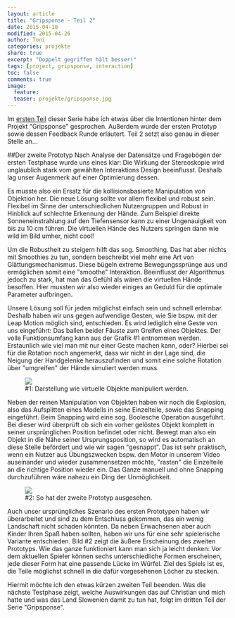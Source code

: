 ```yaml
---
layout: article
title: "Gripsponse - Teil 2"
date: 2015-04-18
modified: 2015-04-26
author: Toni
categories: projekte
share: true
excerpt: "Doppelt gegriffen hält besser!"
tags: [project, gripsponse, interaction]
toc: false
comments: true
image:
  feature:
  teaser: projekte/gripsponse.jpg
---
```


Im [ersten Teil](../gripsponse-part1) dieser Serie habe ich etwas über die Intentionen hinter dem Projekt "Gripsponse" gesprochen. Außerdem wurde der ersten Prototyp sowie dessen Feedback Runde erläutert. Teil 2 setzt also genau in dieser Stelle an...

##Der zweite Prototyp
Nach Analyse der Datensätze und Fragebögen der ersten Testphase wurde uns eines klar: Die Wirkung der Stereoskopie wird unglaublich stark vom gewählten Interaktions Design beeinflusst. Deshalb lag unser Augenmerk auf einer Optimierung dessen. 

Es musste also ein Ersatz für die kollisionsbasierte Manipulation von Objektion her. Die neue Lösung sollte vor allem flexibel und robust sein. Flexibel im Sinne der unterschiedlichen Nutzergruppen und Robust in Hinblick auf schlechte Erkennung der Hände. Zum Beispiel direkte Sonneneinstrahlung auf den Tiefensensor kann zu einer Ungenauigkeit von bis zu 10 cm führen. Die virtuellen Hände des Nutzers springen dann wie wild im Bild umher, nicht cool! 

Um die Robustheit zu steigern hilft das sog. Smoothing. Das hat aber nichts mit Smoothies zu tun, sondern beschreibt viel mehr eine Art von Glättungsmechanismus. Diese bügeln extreme Bewegungssprünge aus und ermöglichen somit eine "smoothe" Interaktion. Beeinflusst der Algorithmus jedoch zu stark, hat man das Gefühl als wären die virtuellen Hände besoffen. Hier mussten wir also wieder einiges an Geduld für die optimale Parameter aufbringen. 

Unsere Lösung soll für jeden möglichst einfach sein und schnell erlernbar. Deshalb haben wir uns gegen aufwendige Gesten, wie Sie bspw. mit der Leap Motion möglich sind, entschieden. Es wird lediglich eine Geste von uns eingeführt: Das ballen beider Fäuste zum Greifen eines Objektes. Der volle Funktionsumfang kann aus der Grafik #1 entnommen werden. Erstaunlich wie viel man mit nur einer Geste machen kann, oder? Hierbei sei für die Rotation noch angemerkt, dass wir nicht in der Lage sind, die Neigung der Handgelenke herauszufinden und somit eine solche Rotation über "umgreifen" der Hände simuliert werden muss.

<figure>
	<a href="{{ site.url }}/images/projekte/Gripsponse_2/manipulation.png">
		<img src="{{ site.url }}/images/projekte/Gripsponse_2/manipulation.png" />
	</a>
	<figcaption>
		#1: Darstellung wie virtuelle Objekte manipuliert werden.
	</figcaption>
</figure>

Neben der reinen Manipulation von Objekten haben wir noch die Explosion, also das Aufsplitten eines Modells in seine Einzelteile, sowie das Snapping eingeführt. Beim Snapping wird eine sog. Boolesche Operation ausgeführt. Bei dieser wird überprüft ob sich ein vorher gelöstes Objekt komplett in seiner ursprünglichen Position befindet oder nicht. Bewegt man also ein Objekt in die Nähe seiner Ursprungsposition, so wird es automatisch an diese Stelle befördert und wie wir sagen "gesnappt". Das ist sehr praktisch, wenn ein Nutzer aus Übungszwecken bspw. den Motor in unserem Video auseinander und wieder zusammensetzen möchte, "rasten" die Einzelteile an die richtige Position wieder ein. Das Ganze manuell und ohne Snapping durchzuführen wäre nahezu ein Ding der Unmöglichkeit. 

<figure>
	<a href="{{ site.url }}/images/projekte/Gripsponse_2/vr-environment.jpg">
		<img src="{{ site.url }}/images/projekte/Gripsponse_2/vr-environment.jpg" />
	</a>
	<figcaption>
		#2: So hat der zweite Prototyp ausgesehen.
	</figcaption>
</figure>

Auch unser ursprüngliches Szenario des ersten Prototypen haben wir überarbeitet und sind zu dem Entschluss gekommen, das ein wenig Landschaft nicht schaden könnten. Da neben Erwachsenen aber auch Kinder Ihren Spaß haben sollten, haben wir uns für eine sehr spielerische Variante entschieden. Bild #2 zeigt die äußere Erscheinung des zweiten Prototyps. Wie das ganze funktioniert kann man sich ja leicht denken: Vor dem aktuellen Spieler können sechs unterschiedliche Formen erscheinen, jede dieser Form hat eine passende Lücke im Würfel. Ziel des Spiels ist es, die Teile möglichst schnell in die dafür vorgesehenen Löcher zu stecken. 

Hiermit möchte ich den etwas kürzen zweiten Teil beenden. Was die nächste Testphase zeigt, welche Auswirkungen das auf Christian und mich hatte und was das Land Slowenien damit zu tun hat, folgt im dritten Teil der Serie "Gripsponse". 

